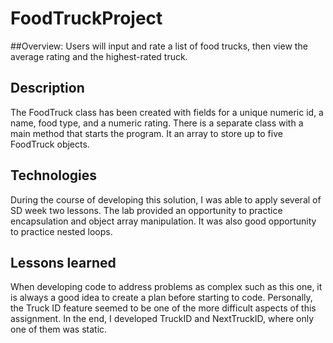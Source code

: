 # FoodTruckProject

##Overview:
Users will input and rate a list of food trucks, then view the average rating and the highest-rated truck.

## Description
The FoodTruck class has been created with fields for a unique numeric id, a name, food type, and a numeric rating. There is a separate class with a main method that starts the program. It an array to store up to five FoodTruck objects. 


## Technologies
During the course of developing this solution, I was able to apply several of SD week two lessons.  The lab provided an opportunity to practice encapsulation and object array manipulation.  It was also good opportunity to practice nested loops.  


## Lessons learned
When developing code to address problems as complex such as this one, it is always a good idea to create a plan before starting to code. Personally, the Truck ID feature seemed to be one of the more difficult aspects of this assignment. In the end, I developed TruckID and NextTruckID, where only one of them was static. 
  